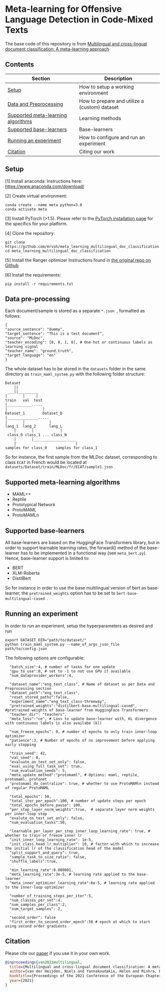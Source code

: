 # Meta-learning for Offensive Language Detection in Code-Mixed Texts

The base code of this repository is from [Multilingual and cross-lingual document classification: A meta-learning approach](https://github.com/mrvoh/meta_learning_multilingual_doc_classification)

## Contents
| Section | Description |
|-|-|
| [Setup](#setup) | How to setup a working environment |
| [Data and Preprocessing](#data-and-preprocessing) | How to prepare and utilize a (custom) dataset |
| [Supported meta-learning algorithms](#supported-meta-learning-algorithms) | Learning methods|
| [Supported base-learners](#supported-base-learners) | Base-learners |
| [Running an experiment](#running-an-experiment) | How to configure and run an experiment |
| [Citation](#citation) | Citing our work| 

## Setup

[1] Install anaconda:
Instructions here: https://www.anaconda.com/download/

[2] Create virtual environment:
```
conda create --name meta python=3.8
conda activate meta
```
[3]
Install PyTorch (>1.5). Please refer to the [PyTorch installation page](https://pytorch.org/get-started/locally/) for the specifics for your platform.

[4] Clone the repository:
```
git clone https://github.com/mrvoh/meta_learning_multilingual_doc_classification.git
cd meta_learning_multilingual_doc_classification
```
[5] Install the Ranger optimizer
Instructions found in [the original repo on Github](https://github.com/lessw2020/Ranger-Deep-Learning-Optimizer)  

[6] Install the requirements:
```
pip install -r requirements.txt
```

## Data pre-processing
Each document/sample is stored as a separate ```*.json ```, formatted as follows:
```buildoutcfg
{
"source_sentence": "dummy", 
"target_sentence": "This is a test document", 
"source": "MLDoc", 
"teacher_encoding": [0, 0, 1, 0], # One-hot or continuous labels as learning signal
"teacher_name": "ground_truth", 
"target_language": "en"
}
```

The whole dataset has to be stored in the ```datasets``` folder in the same directory as ```train_maml_system.py``` with the following folder structure:
```
Dataset
    ||
 ___||_________
|       |     |
train   val  test
|___________.....
|                |
Dataset_1        Dataset_D
|______________.....
|       |           |
lang_1  lang_2      lang_L 
    |       |            |
 class_0 class_1 ... class_N
    |       |___________________
    |                           |
samples for class_0    samples for class_1
```
So for instance, the first sample from the MLDoc dataset, corresponding to class ```ECAT``` in French would be located at ```datasets/Dataset/train/MLDoc/fr/ECAT/sample1.json```

## Supported meta-learning algorithms 
- MAML++
- Reptile
- Prototypical Network
- ProtoMAML
- ProtoMAMLn

## Supported base-learners
All base-learners are based on the HuggingFace Transformers library, but in order to support learnable learning rates, the forward() method of the base-learner has to be implemented in a functional way (see ```meta_bert.py```). Hence, base-learner support is limited to:
- BERT
- XLM-Roberta
- DistilBert

So for instance in order to use the base multilingual version of bert as base-learner, the ```pretrained_weights``` option has to be set to ```bert-base-multilingual-cased ```.


## Running an experiment
In order to run an experiment, setup the hyperparameters as desired and run
```
export DATASET_DIR="path/to/dataset/"
python train_maml_system.py --name_of_args_json_file path/to/config.json
```

The following options are configurable:
```buildoutcfg
  "batch_size":4, # number of tasks for one update
  "gpu_to_use":0, # set to -1 to not use GPU if available
  "num_dataprovider_workers":4, 
 
  "dataset_name":"eng_text_class", # Name of dataset as per Data and Preprocessing section
  "dataset_path":"eng_text_class",
  "reset_stored_paths":false,
  "experiment_name":"eng_text_class-threeway",
  "pretrained_weights":"distilbert-base-multilingual-cased", #pretrained weights of base-learner from HuggingFace Transformers
  "teacher_dir": "teachers",
  "meta_loss":"ce", # Loss to update base-learner with, KL divergence with continuous labels is also availabe (kl)
  
  "num_freeze_epochs": 0, # number of epochs to only train inner-loop optimizer
  "patience":3, # Number of epochs of no improvement before applying early stopping

  "train_seed": 42, 
  "val_seed": 0,
  "evaluate_on_test_set_only": false,
  "eval_using_full_task_set": true,
  "num_evaluation_seeds": 5,
  "meta_update_method":"protomaml", # Options: maml, reptile, protomaml, protonet
  "protomaml_do_centralize": true, # whether to use ProtoMAMln instead of regular ProtoMAML
  
  "total_epochs": 50,
  "total_iter_per_epoch":100, # number of update steps per epoch
  "total_epochs_before_pause": 100,
  "per_step_layer_norm_weights":true,  # separate layer norm weights per inner-loop step
  "evalute_on_test_set_only": false,
  "num_evaluation_tasks":50,
  
  "learnable_per_layer_per_step_inner_loop_learning_rate": true, # whether to train or freeze inner lr
  "init_inner_loop_learning_rate": 1e-5,
  "init_class_head_lr_multiplier": 10, # factor with which to increase the initial lr of the classification head of the model
  "split_support_and_query": true,
  "sample_task_to_size_ratio": false,
  "shuffle_labels":true,

  "min_learning_rate":0.000001,
  "meta_learning_rate":3e-5, # learning rate applied to the base-learner
  "meta_inner_optimizer_learning_rate":6e-5, # learning rate applied to the inner-loop optimizer
  
  "number_of_training_steps_per_iter":5,
  "num_classes_per_set":4,
  "num_samples_per_class":2,
  "num_target_samples": 2,

  "second_order": false
  "first_order_to_second_order_epoch":50 # epoch at which to start using second order gradients
```


## Citation

Please cite our [paper](https://arxiv.org/abs/2101.11302) if you use it in your own work.
```bibtex
@inproceedings{van2021multilingual,
  title={Multilingual and cross-lingual document classification: A meta-learning approach},
  author={van der Heijden, Niels and Yannakoudakis, Helen and Mishra, Pushkar and Shutova, Ekaterina},
  booktitle={Proceedings of the 2021 Conference of the European Chapter of the Association for Computational Linguistics},
  year={2021}
}

```
